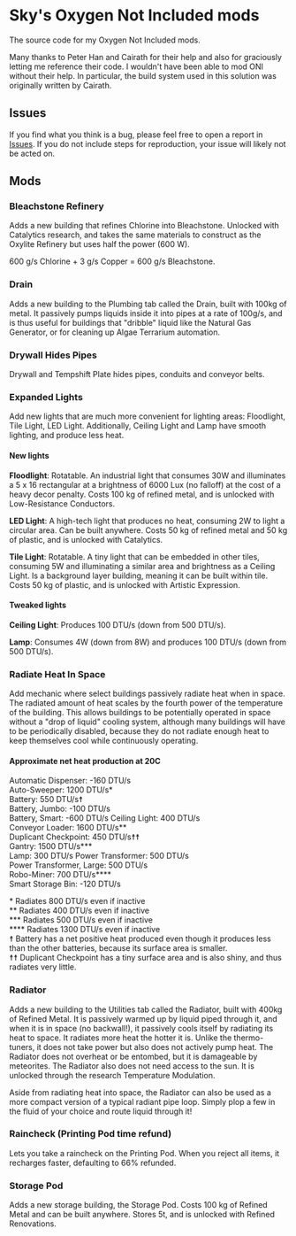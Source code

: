 # Sky's Oxygen Not Included mods

The source code for my Oxygen Not Included mods.

Many thanks to Peter Han and Cairath for their help and also for graciously letting me reference their code. I wouldn't have been able to mod ONI without their help. In particular, the build system used in this solution was originally written by Cairath.

## Issues

If you find what you think is a bug, please feel free to open a report in [Issues](https://github.com/skairunner/sky-oni-mods/issues). If you do not include steps for reproduction, your issue will likely not be acted on.

## Mods

### Bleachstone Refinery

Adds a new building that refines Chlorine into Bleachstone. Unlocked with Catalytics research, and takes the same materials to construct as the Oxylite Refinery but uses half the power (600 W).

600 g/s Chlorine + 3 g/s Copper = 600 g/s Bleachstone.

### Drain

Adds a new building to the Plumbing tab called the Drain, built with 100kg of metal. It passively pumps liquids inside it into pipes at a rate of 100g/s, and is thus useful for buildings that "dribble" liquid like the Natural Gas Generator, or for cleaning up Algae Terrarium automation.

### Drywall Hides Pipes

Drywall and Tempshift Plate hides pipes, conduits and conveyor belts.

### Expanded Lights

Add new lights that are much more convenient for lighting areas: Floodlight, Tile Light, LED Light. Additionally, Ceiling Light and Lamp have smooth lighting, and produce less heat.

#### New lights

**Floodlight**: Rotatable. An industrial light that consumes 30W and illuminates a 5 x 16 rectangular at a brightness of 6000 Lux (no falloff) at the cost of a heavy decor penalty. Costs 100 kg of refined metal, and is unlocked with Low-Resistance Conductors.

**LED Light**: A high-tech light that produces no heat, consuming 2W to light a circular area. Can be built anywhere. Costs 50 kg of refined metal and 50 kg of plastic, and is unlocked with Catalytics.

**Tile Light**: Rotatable. A tiny light that can be embedded in other tiles, consuming 5W and illuminating a similar area and brightness as a Ceiling Light. Is a background layer building, meaning it can be built within tile. Costs 50 kg of plastic, and is unlocked with Artistic Expression.

#### Tweaked lights

**Ceiling Light**: Produces 100 DTU/s (down from 500 DTU/s).

**Lamp**: Consumes 4W (down from 8W) and produces 100 DTU/s (down from 500 DTU/s).


### Radiate Heat In Space

Add mechanic where select buildings passively radiate heat when in space. The radiated amount of heat scales by the fourth power of the temperature of the building. This allows buildings to be potentially operated in space without a "drop of liquid" cooling system, although many buildings will have to be periodically disabled, because they do not radiate enough heat to keep themselves cool while continuously operating.

#### Approximate net heat production at 20C

Automatic Dispenser: -160 DTU/s  
Auto-Sweeper: 1200 DTU/s*  
Battery: 550 DTU/s☨  
Battery, Jumbo: -100 DTU/s  
Battery, Smart: -600 DTU/s 
Ceiling Light: 400 DTU/s  
Conveyor Loader: 1600 DTU/s**  
Duplicant Checkpoint: 450 DTU/s☨☨  
Gantry: 1500 DTU/s***  
Lamp: 300 DTU/s
Power Transformer: 500 DTU/s  
Power Transformer, Large: 500 DTU/s  
Robo-Miner: 700 DTU/s****  
Smart Storage Bin: -120 DTU/s  

\* Radiates 800 DTU/s even if inactive  
\*\* Radiates 400 DTU/s even if inactive  
\*\*\* Radiates 500 DTU/s even if inactive  
\*\*\*\* Radiates 1300 DTU/s even if inactive  
☨ Battery has a net positive heat produced even though it produces less than the other batteries, because its surface area is smaller.  
☨☨ Duplicant Checkpoint has a tiny surface area and is also shiny, and thus radiates very little.

### Radiator

Adds a new building to the Utilities tab called the Radiator, built with 400kg of Refined Metal. It is passively warmed up by liquid piped through it, and when it is in space (no backwall!), it passively cools itself by radiating its heat to space. It radiates more heat the hotter it is. Unlike the thermo-tuners, it does not take power but also does not actively pump heat. The Radiator does not overheat or be entombed, but it is damageable by meteorites. The Radiator also does not need access to the sun. It is unlocked through the research Temperature Modulation.

Aside from radiating heat into space, the Radiator can also be used as a more compact version of a typical radiant pipe loop. Simply plop a few in the fluid of your choice and route liquid through it!

### Raincheck (Printing Pod time refund)

Lets you take a raincheck on the Printing Pod. When you reject all items, it recharges faster, defaulting to 66% refunded.

### Storage Pod

Adds a new storage building, the Storage Pod. Costs 100 kg of Refined Metal and can be built anywhere. Stores 5t, and is unlocked with Refined Renovations.